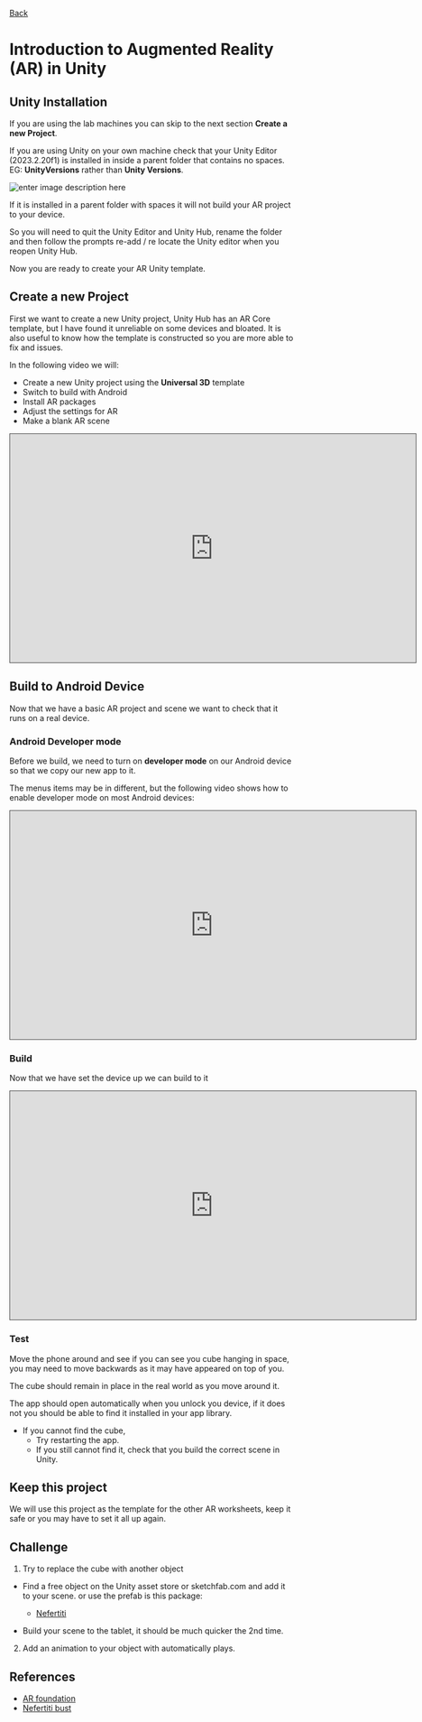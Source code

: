 [Back](https://uwetom.github.io/media-production-worksheets)

# Introduction to Augmented Reality (AR) in Unity

## Unity Installation

If you are using the lab machines you can skip to the next section **Create a new Project**.

If you are using Unity on your own machine check that your Unity Editor (2023.2.20f1) is installed in inside a parent folder that contains no spaces. EG: **UnityVersions** rather than **Unity Versions**.

![enter image description here](https://uwetom.github.io/media-production-worksheets/wk13-unity-ar-introduction/images/editor-loc.png)

If it is installed in a parent folder with spaces it will not build your AR project to your device.

So you will need to quit the Unity Editor and Unity Hub, rename the folder and then follow the prompts re-add / re locate the Unity editor when you reopen Unity Hub.

Now you are ready to create your AR Unity template.

## Create a new Project

First we want to create a new Unity project, Unity Hub has an AR Core template, but I have found it unreliable on some devices and bloated. It is also useful to know how the template is constructed so you are more able to fix and issues.

In the following video we will:
- Create a new Unity project using the **Universal 3D** template
- Switch to build with Android
- Install AR packages
- Adjust the settings for AR
- Make a blank AR scene

<iframe src="https://uwe.cloud.panopto.eu/Panopto/Pages/Embed.aspx?id=889f2f8a-87c2-4ff2-a202-b21a008f305a&autoplay=false&offerviewer=true&showtitle=false&showbrand=false&captions=false&interactivity=all" height="405" width="720" style="border: 1px solid #464646;" allowfullscreen allow="autoplay" aria-label="Panopto Embedded Video Player" aria-description="unity- ar_template" ></iframe>

## Build to Android Device

Now that we have a basic AR project and scene we want to check that it runs on a real device.

### Android Developer mode
Before we build, we need to turn on **developer mode** on our Android device so that we copy our new app to it.

The menus items may be in different, but the following video shows how to enable developer mode on most Android devices:

<iframe src="https://uwe.cloud.panopto.eu/Panopto/Pages/Embed.aspx?id=f24a7422-8565-43e6-af75-b21e00a0a1b5&autoplay=false&offerviewer=true&showtitle=false&showbrand=false&captions=false&interactivity=all" height="405" width="720" style="border: 1px solid #464646;" allowfullscreen allow="autoplay" aria-label="Panopto Embedded Video Player" aria-description="Android developer mode" ></iframe>

### Build

Now that we have set the device up we can build to it

<iframe src="https://uwe.cloud.panopto.eu/Panopto/Pages/Embed.aspx?id=1c0abd93-e11a-40b9-8d4d-b21e00a3fea0&autoplay=false&offerviewer=true&showtitle=false&showbrand=false&captions=false&interactivity=all" height="405" width="720" style="border: 1px solid #464646;" allowfullscreen allow="autoplay" aria-label="Panopto Embedded Video Player" aria-description="unity-build to android" ></iframe>

### Test

Move the phone around and see if you can see you cube hanging in space, you may need to move backwards as it may have appeared on top of you.

The cube should remain in place in the real world as you move around it.

 The app should open automatically when you unlock you device, if it does not you should be able to find it installed in your app library.

- If you cannot find the cube,
	- Try restarting the app. 
	- If you still cannot find it, check that you build the correct scene in Unity.

## Keep this project
We will use this project as the template for the other AR worksheets, keep it safe or you may have to set it all up again.

## Challenge


1. Try to replace the cube with another object
- Find a free object on the Unity asset store or  sketchfab.com and add it to your scene. or use the prefab is this package:

	- [Nefertiti](https://uwetom.github.io/media-production-worksheets/wk13-unity-ar-introduction/assets/nefertiti.unitypackage)
- Build your scene to the tablet, it should be much quicker the 2nd time.
2. Add an animation to your object with automatically plays.

## References

- [AR foundation](https://docs.unity3d.com/Packages/com.unity.xr.arfoundation@5.1/manual/index.html)
- [Nefertiti bust](https://sketchfab.com/3d-models/nefertitis-bust-like-in-the-museum-ce5b14926e494558ab584375a8d63ca7)
<!--stackedit_data:
eyJoaXN0b3J5IjpbMjIyNjQwMzM4LC00MDcxODk4NDYsLTM3Nz
I5NTM0MywtMjA4Nzk0NzQyMCwtMTc2MTA1NDAxNiwxMjA1OTI0
OTAzLC00NjEwNzAxMjQsLTIwNjA4Mzc0ODYsNzgzOTUwMDI5LC
0xMjMwNzg4NjcyLDYxMzM2ODQ4Nyw1MDQwNTI3NThdfQ==
-->